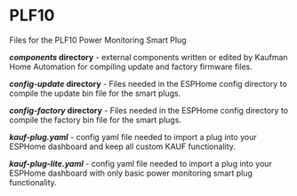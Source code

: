 # PLF10
Files for the PLF10 Power Monitoring Smart Plug

***components* directory** - external components written or edited by Kaufman Home Automation for compiling update and factory firmware files.

***config-update* directory** - Files needed in the ESPHome config directory to compile the update bin file for the smart plugs.

***config-factory* directory** - Files needed in the ESPHome config directory to compile the factory bin file for the smart plugs.

***kauf-plug.yaml*** - config yaml file needed to import a plug into your ESPHome dashboard and keep all custom KAUF functionality.

***kauf-plug-lite.yaml*** - config yaml file needed to import a plug into your ESPHome dashboard with only basic power monitoring smart plug functionality.
